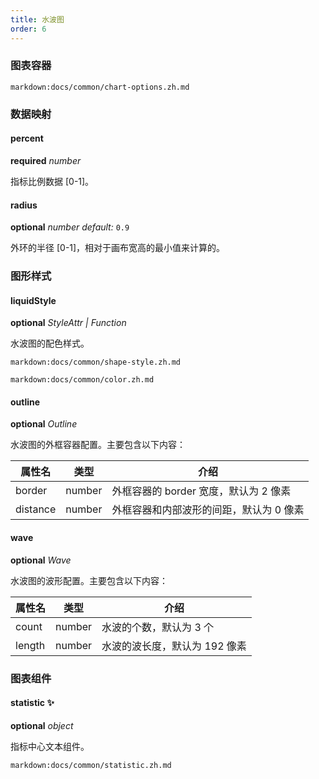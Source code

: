 ```yaml
---
title: 水波图
order: 6
---
```


### 图表容器

`markdown:docs/common/chart-options.zh.md`

### 数据映射

#### percent 

<description>**required** _number_</description>

指标比例数据 [0-1]。

#### radius

<description>**optional** _number_ _default:_ `0.9`</description>

外环的半径 [0-1]，相对于画布宽高的最小值来计算的。

### 图形样式

#### liquidStyle

<description>**optional** _StyleAttr | Function_</description>

水波图的配色样式。

`markdown:docs/common/shape-style.zh.md`

`markdown:docs/common/color.zh.md`

#### outline

<description>**optional** _Outline_</description>

水波图的外框容器配置。主要包含以下内容：

| 属性名        | 类型            | 介绍                                         |
| ------------ | -------------- | -------------------------------------------- |
| border       | number         | 外框容器的 border 宽度，默认为 2 像素             |
| distance     | number         | 外框容器和内部波形的间距，默认为 0 像素             |

#### wave

<description>**optional** _Wave_</description>

水波图的波形配置。主要包含以下内容：

| 属性名        | 类型            | 介绍                                         |
| ------------ | -------------- | -------------------------------------------- |
| count        | number         | 水波的个数，默认为 3 个                          |
| length       | number         | 水波的波长度，默认为 192 像素                     |

### 图表组件

#### statistic ✨

<description>**optional** _object_</description>

指标中心文本组件。

`markdown:docs/common/statistic.zh.md`

